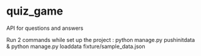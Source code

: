 # quiz_game
API for questions and answers

Run 2 commands while set up the project :
    python manage.py pushinitdata &
    python manage.py loaddata fixture/sample_data.json

